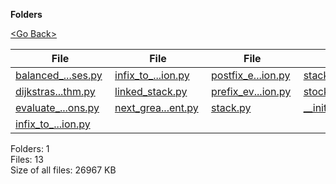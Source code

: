 **Folders**

[&lt;Go Back&gt;](../right.html)

<table><thead><tr class="header"><th><strong>File</strong></th><th><strong>File</strong></th><th><strong>File</strong></th><th><strong>File</strong></th></tr></thead><tbody><tr class="odd"><td><a href="balanced_parentheses.py">balanced_...ses.py</a> </td><td><a href="infix_to_prefix_conversion.py">infix_to_...ion.py</a> </td><td><a href="postfix_evaluation.py">postfix_e...ion.py</a> </td><td><a href="stack_using_dll.py">stack_using_dll.py</a> </td></tr><tr class="even"><td><a href="dijkstras_two_stack_algorithm.py">dijkstras...thm.py</a> </td><td><a href="linked_stack.py">linked_stack.py</a> </td><td><a href="prefix_evaluation.py">prefix_ev...ion.py</a> </td><td><a href="stock_span_problem.py">stock_spa...lem.py</a> </td></tr><tr class="odd"><td><a href="evaluate_postfix_notations.py">evaluate_...ons.py</a> </td><td><a href="next_greater_element.py">next_grea...ent.py</a> </td><td><a href="stack.py">stack.py</a> </td><td><a href="__init__.py">__init__.py</a> </td></tr><tr class="even"><td><a href="infix_to_postfix_conversion.py">infix_to_...ion.py</a> </td><td></td><td></td><td></td></tr></tbody></table>

Folders: 1  
Files: 13  
Size of all files: 26967 KB

